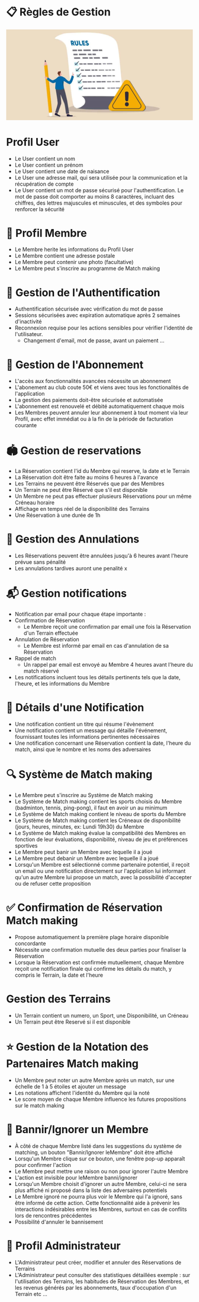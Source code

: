 # 📋 Règles de Gestion
![gestion rules image](assets/imgs/rules.jpg)

# Profil User
- Le User contient un nom
- Le User contient un prénom
- Le User contient une date de naisance
- Le User une adresse mail, qui sera utilisée pour la communication et la récupération de compte
- Le User contient un mot de passe sécurisé pour l'authentification. Le mot de passe doit comporter au moins 8 caractères, incluant des chiffres, des lettres majuscules et minuscules, et des symboles pour renforcer la sécurité

# 👥 Profil Membre
- Le Membre herite les informations du Profil User
- Le Membre contient une adresse postale
- Le Membre peut contenir une photo (facultative)
- Le Membre peut s'inscrire au programme de Match making

# 🔐 Gestion de l'Authentification
- Authentification sécurisée avec vérification du mot de passe
- Sessions sécurisées avec expiration automatique après 2 semaines d'inactivité
- Reconnexion requise pour les actions sensibles pour vérifier l'identité de l'utilisateur.
    - Changement d'email, mot de passe, avant un paiement ...

# 📅 Gestion de l'Abonnement
- L'accès aux fonctionnalités avancées nécessite un abonnement
- L'abonement au club coute 50€ et viens avec tous les fonctionalités de l'application
- La gestion des paiements doit-être sécurisée et automatisée
- L'abonnement est renouvelé et débité automatiquement chaque mois
- Les Membres peuvent annuler leur abonnement à tout moment via leur Profil, avec effet immédiat ou à la fin de la période de facturation courante

# 🏟️ Gestion de reservations
- La Réservation contient l'id du Membre qui reserve, la date et le Terrain
- La Réservation doit être faite au moins 6 heures à l'avance
- Les Terrains ne peuvent être Réservés que par des Membres
- Un Terrain ne peut être Réservé que s'il est disponible
- Un Membre ne peut pas effectuer plusieurs Réservations pour un même Créneau horaire
- Affichage en temps réel de la disponibilité des Terrains
- Une Réservation à une durée de 1h

# 🚫 Gestion des Annulations
- Les Réservations peuvent être annulées jusqu'à 6 heures avant l'heure prévue sans pénalité
- Les annulations tardives auront une penalité x

# 📬 Gestion notifications
- Notification par email pour chaque étape importante : 
- Confirmation de Réservation
     - Le Membre reçoit une confirmation par email une fois la Réservation d'un Terrain effectuée
- Annulation de Réservation
    - Le Membre est informé par email en cas d'annulation de sa Réservation
- Rappel de match
    - Un rappel par email est envoyé au Membre 4 heures avant l'heure du match réservé
- Les notifications incluent tous les détails pertinents tels que la date, l'heure, et les informations du Membre

# 📩 Détails d'une Notification
- Une notification contient un titre qui résume l'évènement
- Une notification contient un message qui détaille l'événement, fournissant toutes les informations pertinentes nécessaires
- Une notification concernant une Réservation contient la date, l'heure du match, ainsi que le nombre et les noms des adversaires

# 🔍 Système de Match making
- Le Membre peut s'inscrire au Système de Match making
- Le Système de Match making contient les sports choisis du Membre (badminton, tennis, ping-pong), il faut en avoir un au minimum
- Le Système de Match making contient le niveau de sports du Membre 
- Le Système de Match making contient les Créneaux de disponibilité (jours, heures, minutes, ex: Lundi 19h30) du Membre
- Le Système de Match making évalue la compatibilité des Membres en fonction de leur évaluations, disponibilité, niveau de jeu et préférences sportives
- Le Membre peut banir un Membre avec lequelle il a joué
- Le Membre peut debanir un Membre avec lequelle il a joué
- Lorsqu'un Membre est sélectionné comme partenaire potentiel, il reçoit un email ou une notification directement sur l'application lui informant qu'un autre Membre lui propose un match, avec la possibilité d'accepter ou de refuser cette proposition

# ✅ Confirmation de Réservation Match making
- Propose automatiquement la première plage horaire disponible concordante
- Nécessite une confirmation mutuelle des deux parties pour finaliser la Réservation
- Lorsque la Réservation est confirmée mutuellement, chaque Membre reçoit une notification finale qui confirme les détails du match, y compris le Terrain, la date et l'heure

# Gestion des Terrains
- Un Terrain contient un numero, un Sport, une Disponibilité, un Créneau
- Un Terrain peut être Reservé si il est disponible

# ⭐ Gestion de la Notation des Partenaires Match making
- Un Membre peut noter un autre Membre après un match, sur une échelle de 1 à 5 étoiles et ajouter un message
- Les notations affichent l'identité du Membre qui la noté
- Le score moyen de chaque Membre influence les futures propositions sur le match making

# 🚷 Bannir/Ignorer un Membre
- À côté de chaque Membre listé dans les suggestions du système de matching, un bouton "Bannir/Ignorer leMembre" doit être affiché
- Lorsqu'un Membre clique sur ce bouton, une fenêtre pop-up apparaît pour confirmer l'action
- Le Membre peut mettre une raison ou non pour ignorer l'autre Membre
- L'action est invisible pour leMembre banni/ignorer
- Lorsqu'un Membre choisit d'ignorer un autre Membre, celui-ci ne sera plus affiché ni proposé dans la liste des adversaires potentiels
- Le Membre ignoré ne pourra plus voir le Membre qui l'a ignoré, sans être informé de cette action. Cette fonctionnalité aide à prévenir les interactions indésirables entre les Membres, surtout en cas de conflits lors de rencontres précédentes
- Possibilité d'annuler le bannisement

# 👤 Profil Administrateur
- L'Administrateur peut créer, modifier et annuler des Réservations de Terrains
- L'Administrateur peut consulter des statistiques détaillées exemple : sur l'utilisation des Terrains, les habitudes de Réservation des Membres, et les revenus générés par les abonnements, taux d'occupation d'un Terrain etc ...